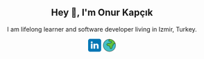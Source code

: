 <h2 align="center">Hey 👋, I'm Onur Kapçık</h2>

<p align="center">
I am lifelong learner and software developer living in Izmir, Turkey.
</p>

<p align="center">
  <a href="https://www.linkedin.com/in/onur-kapcik/" target="_blank"><img align="center" src="assets/onurkapcik-linkedin.svg" alt="onurkapcik" width="30px" /></a>
  <a href="http://www.onurkapcik.com" target="_blank"><img align="center" src="assets/world.svg" alt="onurkapcik" width="30px" /></a>
</p>
